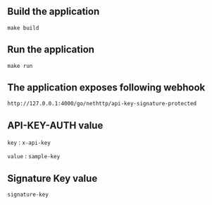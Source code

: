 ## Build the application
`make build`

## Run the application
`make run `

## The application exposes following webhook
`http://127.0.0.1:4000/go/nethttp/api-key-signature-protected`

## API-KEY-AUTH value
`key` : `x-api-key`

`value` : `sample-key`

## Signature Key value
`signature-key`
